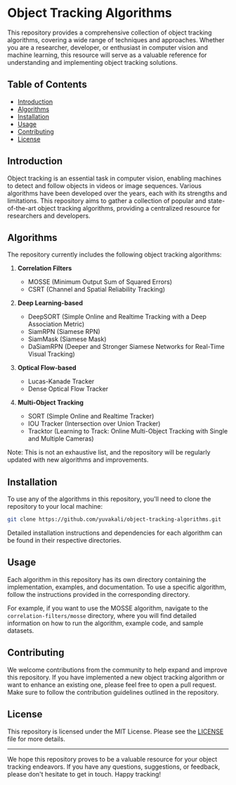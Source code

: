# Object Tracking Algorithms

This repository provides a comprehensive collection of object tracking algorithms, covering a wide range of techniques and approaches. Whether you are a researcher, developer, or enthusiast in computer vision and machine learning, this resource will serve as a valuable reference for understanding and implementing object tracking solutions.

## Table of Contents

- [Introduction](#introduction)
- [Algorithms](#algorithms)
- [Installation](#installation)
- [Usage](#usage)
- [Contributing](#contributing)
- [License](#license)

## Introduction

Object tracking is an essential task in computer vision, enabling machines to detect and follow objects in videos or image sequences. Various algorithms have been developed over the years, each with its strengths and limitations. This repository aims to gather a collection of popular and state-of-the-art object tracking algorithms, providing a centralized resource for researchers and developers.

## Algorithms

The repository currently includes the following object tracking algorithms:

1. **Correlation Filters**
   - MOSSE (Minimum Output Sum of Squared Errors)
   - CSRT (Channel and Spatial Reliability Tracking)

2. **Deep Learning-based**
   - DeepSORT (Simple Online and Realtime Tracking with a Deep Association Metric)
   - SiamRPN (Siamese RPN)
   - SiamMask (Siamese Mask)
   - DaSiamRPN (Deeper and Stronger Siamese Networks for Real-Time Visual Tracking)

3. **Optical Flow-based**
   - Lucas-Kanade Tracker
   - Dense Optical Flow Tracker

4. **Multi-Object Tracking**
   - SORT (Simple Online and Realtime Tracker)
   - IOU Tracker (Intersection over Union Tracker)
   - Tracktor (Learning to Track: Online Multi-Object Tracking with Single and Multiple Cameras)

Note: This is not an exhaustive list, and the repository will be regularly updated with new algorithms and improvements.

## Installation

To use any of the algorithms in this repository, you'll need to clone the repository to your local machine:

```bash
git clone https://github.com/yuvakali/object-tracking-algorithms.git
```

Detailed installation instructions and dependencies for each algorithm can be found in their respective directories.

## Usage

Each algorithm in this repository has its own directory containing the implementation, examples, and documentation. To use a specific algorithm, follow the instructions provided in the corresponding directory.

For example, if you want to use the MOSSE algorithm, navigate to the `correlation-filters/mosse` directory, where you will find detailed information on how to run the algorithm, example code, and sample datasets.

## Contributing

We welcome contributions from the community to help expand and improve this repository. If you have implemented a new object tracking algorithm or want to enhance an existing one, please feel free to open a pull request. Make sure to follow the contribution guidelines outlined in the repository.

## License

This repository is licensed under the MIT License. Please see the [LICENSE](LICENSE) file for more details.

---

We hope this repository proves to be a valuable resource for your object tracking endeavors. If you have any questions, suggestions, or feedback, please don't hesitate to get in touch. Happy tracking!
